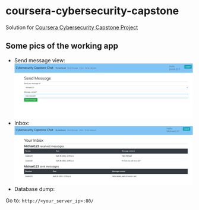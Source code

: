 # coursera-cybersecurity-capstone
Solution for [Coursera Cybersecurity Capstone Project](https://www.coursera.org/learn/cyber-security-capstone)

## Some pics of the working app
* Send message view:
![_](pics/1.png)
* Inbox:
![_](pics/2.png)
* Database dump:


Go to: `http://<your_server_ip>:80/`
